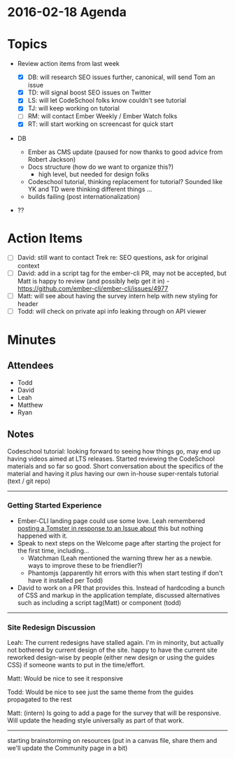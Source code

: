 # 2016-02-18 Agenda

# Topics

- Review action items from last week

  - [x] DB: will research SEO issues further, canonical, will send Tom an issue
  - [x] TD: will signal boost SEO issues on Twitter
  - [x] LS: will let CodeSchool folks know couldn't see tutorial
  - [x] TJ: will keep working on tutorial
  - [ ] RM: will contact Ember Weekly / Ember Watch folks
  - [x] RT: will start working on screencast for quick start

- DB
  - Ember as CMS update (paused for now thanks to good advice from Robert Jackson)
  - Docs structure (how do we want to organize this?)
    - high level, but needed for design folks
  - Codeschool tutorial, thinking replacement for tutorial? Sounded like YK and TD were thinking different things ...
  - builds failing (post internationalization)
- ??

# Action Items

- [ ] David: still want to contact Trek re: SEO questions, ask for original context
- [ ] David: add in a script tag for the ember-cli PR, may not be accepted, but Matt is happy to review (and possibly help get it in) - https://github.com/ember-cli/ember-cli/issues/4977
- [ ] Matt: will see about having the survey intern help with new styling for header
- [ ] Todd: will check on private api info leaking through on API viewer

# Minutes

## Attendees

- Todd
- David
- Leah
- Matthew
- Ryan

## Notes

Codeschool tutorial: looking forward to seeing how things go, may end up having videos aimed at LTS releases. Started reviewing the CodeSchool materials and so far so good. Short conversation about the specifics of the material and having it _plus_ having our own in-house super-rentals tutorial (text / git repo)

---

### Getting Started Experience

- Ember-CLI landing page could use some love. Leah remembered [posting a Tomster in response to an Issue about](https://github.com/ember-cli/ember-cli/issues/4977) this but nothing happened with it.
- Speak to next steps on the Welcome page after starting the project for the first time, including...
  - Watchman (Leah mentioned the warning threw her as a newbie. ways to improve these to be friendlier?)
  - Phantomjs (apparently hit errors with this when start testing if don't have it installed per Todd)
- David to work on a PR that provides this. Instead of hardcoding a bunch of CSS and markup in the application template, discussed alternatives such as including a script tag(Matt) or component (todd)

---

### Site Redesign Discussion

Leah: The current redesigns have stalled again. I'm in minority, but actually not bothered by current design of the site. happy to have the current site reworked design-wise by people (either new design or using the guides CSS) if someone wants to put in the time/effort.

Matt: Would be nice to see it responsive

Todd: Would be nice to see just the same theme from the guides propagated to the rest

Matt: (intern) Is going to add a page for the survey that will be responsive. Will update the heading style universally as part of that work.

---

starting brainstorming on resources (put in a canvas file, share them and we'll update the Community page in a bit)
